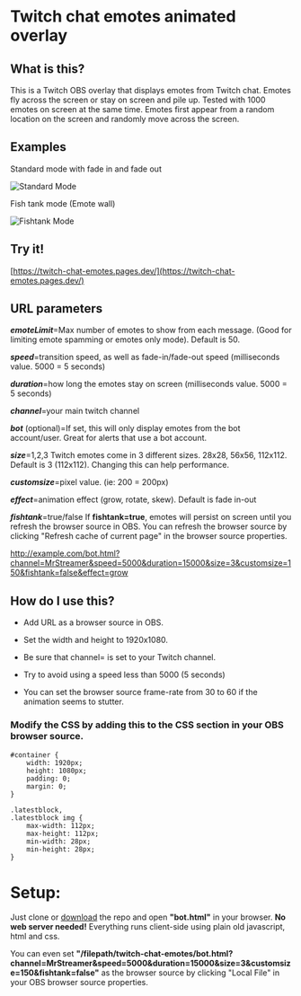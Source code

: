 # Twitch chat emotes animated overlay

## What is this?

This is a Twitch OBS overlay that displays emotes from Twitch chat. Emotes fly across the screen or stay on screen and
pile up. Tested with 1000 emotes on screen at the same time. Emotes first appear from a random location on the screen
and randomly move across the screen.

## Examples

Standard mode with fade in and fade out

![Standard Mode](https://github.com/teklynk/twitch_chat_emotes/blob/master/sample_standard.gif?raw=true "Standard Mode")

Fish tank mode (Emote wall)

![Fishtank Mode](https://github.com/teklynk/twitch_chat_emotes/blob/master/sample_fishtank.gif?raw=true "Fishtank Mode")

## Try it!

[https://twitch-chat-emotes.pages.dev/](https://twitch-chat-emotes.pages.dev/)

## URL parameters

***emoteLimit***=Max number of emotes to show from each message. (Good for limiting emote spamming or emotes only mode). Default is 50.

***speed***=transition speed, as well as fade-in/fade-out speed (milliseconds value. 5000 = 5 seconds)

***duration***=how long the emotes stay on screen (milliseconds value. 5000 = 5 seconds)

***channel***=your main twitch channel

***bot*** (optional)=If set, this will only display emotes from the bot account/user. Great for alerts that use a bot
account.

***size***=1,2,3 Twitch emotes come in 3 different sizes. 28x28, 56x56, 112x112. Default is 3 (112x112). Changing this
can help performance.

***customsize***=pixel value. (ie: 200 = 200px)

***effect***=animation effect (grow, rotate, skew). Default is fade in-out

***fishtank***=true/false If **fishtank=true**, emotes will persist on screen until you refresh the browser source in
OBS. You can refresh the browser source by clicking "Refresh cache of current page" in the browser source properties.

http://example.com/bot.html?channel=MrStreamer&speed=5000&duration=15000&size=3&customsize=150&fishtank=false&effect=grow

## How do I use this?

* Add URL as a browser source in OBS.

* Set the width and height to 1920x1080.

* Be sure that channel= is set to your Twitch channel.

* Try to avoid using a speed less than 5000 (5 seconds)

* You can set the browser source frame-rate from 30 to 60 if the animation seems to stutter.

### Modify the CSS by adding this to the CSS section in your OBS browser source.

```
#container {
    width: 1920px;
    height: 1080px;
    padding: 0;
    margin: 0;
}

.latestblock,
.latestblock img {
    max-width: 112px;
    max-height: 112px;
    min-width: 28px;
    min-height: 28px;
}
```

# Setup:

Just clone or [download](https://github.com/teklynk/twitch_chat_emotes/archive/refs/heads/master.zip) the repo and
open **"bot.html"** in your browser. **No web server needed!** Everything runs client-side using plain old javascript,
html and css.

You can even set **"/filepath/twitch-chat-emotes/bot.html?channel=MrStreamer&speed=5000&duration=15000&size=3&customsize=150&fishtank=false"**
as the browser source by clicking "Local File" in your OBS browser source properties.
